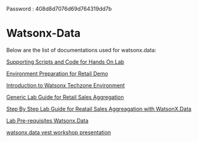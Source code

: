 Password : 408d8d7076d69d764319dd7b

# Watsonx-Data 

Below are the list of documentations used for watsonx.data:

[Supporting Scripts and Code for Hands On Lab](https://github.com/cloud-native-toolkit/watsonx-data/tree/main/Supporting%20Scripts)

[Environment Preparation for Retail Demo](https://github.com/cloud-native-toolkit/watsonx-data/blob/main/Environement%20Preparatrion%20for%20Retail%20Lab.docx)

[Introduction to Watsonx Techzone Environment](https://github.com/cloud-native-toolkit/watsonx-data/blob/main/Introducing%20watsonx%20-%20Techzone.docx)

[Generic Lab Guide for Retail Sales Aggregation](https://github.com/cloud-native-toolkit/watsonx-data/blob/main/Retail%20Sales%20Aggregation%20with%20watsonx.data%20Lab%20Guide%20-%20Generic%20Lab%20guide.docx)

[Step By Step Lab Guide for Reatail Sales Aggreagation with WatsonX.Data](https://github.com/cloud-native-toolkit/watsonx-data/blob/main/Retail%20Sales%20Aggregation%20with%20watsonx.data%20Lab%20Guide.docx)

[Lab Pre-requisites Watsonx.Data](https://github.com/cloud-native-toolkit/watsonx-data/blob/main/watsonx.data%20Lab%20Prerequisites.docx)

[watsonx.data vest workshop presentation](https://github.com/cloud-native-toolkit/watsonx-data/blob/main/WATSONX.DATA%20FINAL%20VEST%20MUMBAI.pdf)
